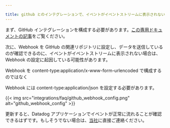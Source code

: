 ```yaml
---

title: github とのインテグレーションで、イベントがイベントストリームに表示されないのはなぜですか？
---
```


まず、GitHub インテグレーションを構成する必要があります。[この専用ドキュメントの記事][1]をご覧ください。

次に、Webhook を GitHub の関連リポジトリに設定し、データを送信しているのが確認できるのに、イベントがイベントストリームに表示されない場合は、Webhook の設定に起因している可能性があります。

Webhook を content-type:application/x-www-form-urlencoded で構成するのではなく

Webhook には content-type:application/json を設定する必要があります。

{{< img src="integrations/faq/github_webhook_config.png" alt="github_webhook_config" >}}

更新すると、Datadog アプリケーションでイベントが正常に流れることが確認できるはずです。もしそうでない場合は、[当社][2]に直接ご連絡ください。

[1]: /ja/integrations/github/
[2]: /ja/help/
